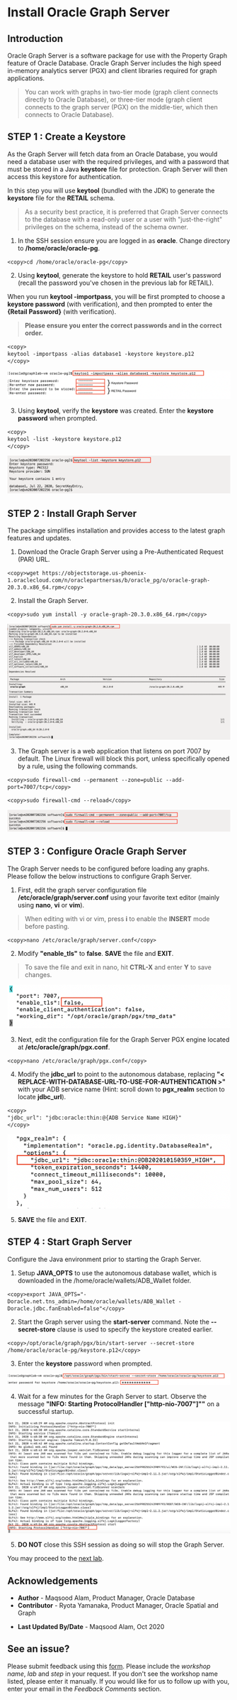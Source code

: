 # Install Oracle Graph Server

## Introduction

Oracle Graph Server is a software package for use with the Property Graph feature of Oracle Database. Oracle Graph Server includes the high speed in-memory analytics server (PGX) and client libraries required for graph applications.

> You can work with graphs in two-tier mode (graph client connects directly to Oracle Database), or three-tier mode (graph client connects to the graph server (PGX) on the middle-tier, which then connects to Oracle Database).

## **STEP 1** : Create a Keystore

As the Graph Server will fetch data from an Oracle Database, you would need a database user with the required privileges, and with a password that must be stored in a Java **keystore** file for protection. Graph Server will then access this keystore for authentication.

In this step you will use **keytool** (bundled with the JDK) to generate the **keystore** file for the **RETAIL** schema.

>As a security best practice, it is preferred that Graph Server connects to the database with a read-only user or a user with "just-the-right" privileges on the schema, instead of the schema owner.

1. In the SSH session ensure you are logged in as **oracle**. Change directory to **/home/oracle/oracle-pg**.

```
<copy>cd /home/oracle/oracle-pg</copy>
```

2. Using **keytool**, generate the keystore to hold **RETAIL** user's password (recall the password you've chosen in the previous lab for RETAIL).

  When you run **keytool -importpass**, you will be first prompted to choose a **keystore password** (with verification), and then prompted to enter the **{Retail Password}** (with verification).

>**Please ensure you enter the correct passwords and in the correct order.**

```
<copy>
keytool -importpass -alias database1 -keystore keystore.p12
</copy>
```
![](./images/keytool-import-pass.png)

3. Using **keytool**, verify the **keystore** was created. Enter the **keystore password** when prompted.

```
<copy>
keytool -list -keystore keystore.p12
</copy>
```
![](./images/keytool-list.png)

## **STEP 2** : Install Graph Server

The package simplifies installation and provides access to the latest graph features and updates.

1. Download the Oracle Graph Server using a Pre-Authenticated Request (PAR) URL.

```
<copy>wget https://objectstorage.us-phoenix-1.oraclecloud.com/n/oraclepartnersas/b/oracle_pg/o/oracle-graph-20.3.0.x86_64.rpm</copy>
```

2. Install the Graph Server.

````
<copy>sudo yum install -y oracle-graph-20.3.0.x86_64.rpm</copy>
````
![](./images/yum-install-graph.png)

3. The Graph server is a web application that listens on port 7007 by default. The Linux firewall will block this port, unless specifically opened by a rule, using the following commands.

```
<copy>sudo firewall-cmd --permanent --zone=public --add-port=7007/tcp</copy>
```
```
<copy>sudo firewall-cmd --reload</copy>
```
![](./images/sudo-firewall.png)

## **STEP 3** : Configure Oracle Graph Server

The Graph Server needs to be configured before loading any graphs. Please follow the below instructions to configure Graph Server.

1. First, edit the graph server configuration file **/etc/oracle/graph/server.conf** using your favorite text editor (mainly using **nano**, **vi** or **vim**).

>When editing with vi or vim, press **i** to enable the **INSERT** mode before pasting.

```
<copy>nano /etc/oracle/graph/server.conf</copy>
```

2. Modify **"enable_tls"** to **false**. **SAVE** the file and **EXIT**.

>To save the file and exit in nano, hit **CTRL-X** and enter **Y** to save changes.

![](./images/enable-tls-false.png)

3. Next, edit the configuration file for the Graph Server PGX engine located at **/etc/oracle/graph/pgx.conf**.

```
<copy>nano /etc/oracle/graph/pgx.conf</copy>
```

4. Modify the **jdbc\_url** to point to the autonomous database, replacing **"< REPLACE-WITH-DATABASE-URL-TO-USE-FOR-AUTHENTICATION >"** with your ADB service name (Hint: scroll down to **pgx\_realm** section to locate **jdbc\_url**).

```
<copy>
"jdbc_url": "jdbc:oracle:thin:@{ADB Service Name HIGH}"
</copy>
```

![](./images/edit-jdbc-url.png)

5. **SAVE** the file and **EXIT**.

## **STEP 4** : Start Graph Server

Configure the Java environment prior to starting the Graph Server.

1. Setup **JAVA\_OPTS** to use the autonomous database wallet, which is downloaded in the /home/oracle/wallets/ADB_Wallet folder.

```
<copy>export JAVA_OPTS="-Doracle.net.tns_admin=/home/oracle/wallets/ADB_Wallet -Doracle.jdbc.fanEnabled=false"</copy>
```

2. Start the Graph server using the **start-server** command. Note the **--secret-store** clause is used to specify the keystore created earlier.

```
<copy>/opt/oracle/graph/pgx/bin/start-server --secret-store /home/oracle/oracle-pg/keystore.p12</copy>
```

3. Enter the **keystore** password when prompted.

![](./images/graph-server-start.png)

4. Wait for a few minutes for the Graph Server to start. Observe the message **"INFO: Starting ProtocolHandler ["http-nio-7007"]""** on a successful startup.

![](./images/graph-server-started.png)

5. **DO NOT** close this SSH session as doing so will stop the Graph Server.

You may proceed to the [next lab](?lab=lab-4-create-property-graph).

## Acknowledgements

- **Author** - Maqsood Alam, Product Manager, Oracle Database
- **Contributor** - Ryota Yamanaka, Product Manager, Oracle Spatial and Graph
* **Last Updated By/Date** - Maqsood Alam, Oct 2020

## See an issue?
Please submit feedback using this [form](https://apexapps.oracle.com/pls/apex/f?p=133:1:::::P1_FEEDBACK:1). Please include the *workshop name*, *lab* and *step* in your request.  If you don't see the workshop name listed, please enter it manually. If you would like for us to follow up with you, enter your email in the *Feedback Comments* section.
